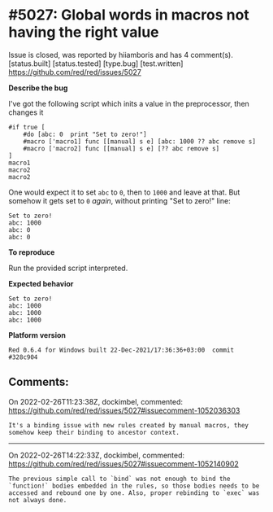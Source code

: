 
#5027: Global words in macros not having the right value
================================================================================
Issue is closed, was reported by hiiamboris and has 4 comment(s).
[status.built] [status.tested] [type.bug] [test.written]
<https://github.com/red/red/issues/5027>

**Describe the bug**

I've got the following script which inits a value in the preprocessor, then changes it
```
#if true [
	#do [abc: 0  print "Set to zero!"]
	#macro ['macro1] func [[manual] s e] [abc: 1000 ?? abc remove s]
	#macro ['macro2] func [[manual] s e] [?? abc remove s]
]
macro1
macro2
macro2
```
One would expect it to set `abc` to `0`, then to `1000` and leave at that. But somehow it gets set to `0` *again*, without printing "Set to zero!" line:
```
Set to zero!
abc: 1000
abc: 0
abc: 0
```

**To reproduce**

Run the provided script interpreted.

**Expected behavior**
```
Set to zero!
abc: 1000
abc: 1000
abc: 1000
```

**Platform version**
```
Red 0.6.4 for Windows built 22-Dec-2021/17:36:36+03:00  commit #328c904
```



Comments:
--------------------------------------------------------------------------------

On 2022-02-26T11:23:38Z, dockimbel, commented:
<https://github.com/red/red/issues/5027#issuecomment-1052036303>

    It's a binding issue with new rules created by manual macros, they somehow keep their binding to ancestor context.

--------------------------------------------------------------------------------

On 2022-02-26T14:22:33Z, dockimbel, commented:
<https://github.com/red/red/issues/5027#issuecomment-1052140902>

    The previous simple call to `bind` was not enough to bind the `function!` bodies embedded in the rules, so those bodies needs to be accessed and rebound one by one. Also, proper rebinding to `exec` was not always done.

